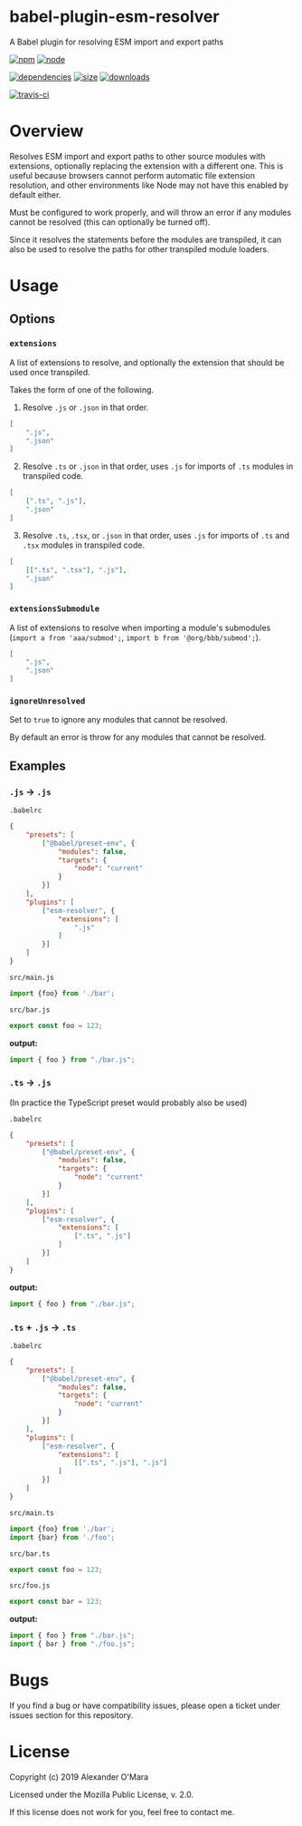 # babel-plugin-esm-resolver

A Babel plugin for resolving ESM import and export paths

[![npm](https://img.shields.io/npm/v/babel-plugin-esm-resolver.svg)](https://npmjs.com/package/babel-plugin-esm-resolver)
[![node](https://img.shields.io/node/v/babel-plugin-esm-resolver.svg)](https://nodejs.org)

[![dependencies](https://david-dm.org/AlexanderOMara/babel-plugin-esm-resolver.svg)](https://david-dm.org/AlexanderOMara/babel-plugin-esm-resolver)
[![size](https://packagephobia.now.sh/badge?p=babel-plugin-esm-resolver)](https://packagephobia.now.sh/result?p=babel-plugin-esm-resolver)
[![downloads](https://img.shields.io/npm/dm/babel-plugin-esm-resolver.svg)](https://npmcharts.com/compare/babel-plugin-esm-resolver?minimal=true)

[![travis-ci](https://travis-ci.org/AlexanderOMara/babel-plugin-esm-resolver.svg?branch=master)](https://travis-ci.org/AlexanderOMara/babel-plugin-esm-resolver)


# Overview

Resolves ESM import and export paths to other source modules with extensions, optionally replacing the extension with a different one. This is useful because browsers cannot perform automatic file extension resolution, and other environments like Node may not have this enabled by default either.

Must be configured to work properly, and will throw an error if any modules cannot be resolved (this can optionally be turned off).

Since it resolves the statements before the modules are transpiled, it can also be used to resolve the paths for other transpiled module loaders.


# Usage

## Options

### `extensions`

A list of extensions to resolve, and optionally the extension that should be used once transpiled.

Takes the form of one of the following.

1.  Resolve `.js` or `.json` in that order.

```json
[
	".js",
	".json"
]
```

2.  Resolve `.ts` or `.json` in that order, uses `.js` for imports of `.ts` modules in transpiled code.

```json
[
	[".ts", ".js"],
	".json"
]
```

3.  Resolve `.ts`, `.tsx`, or `.json` in that order, uses `.js` for imports of `.ts` and `.tsx` modules in transpiled code.

```json
[
	[[".ts", ".tsx"], ".js"],
	".json"
]
```

### `extensionsSubmodule`

A list of extensions to resolve when importing a module's submodules (`import a from 'aaa/submod';`, `import b from '@org/bbb/submod';`).

```json
[
	".js",
	".json"
]
```

### `ignoreUnresolved`

Set to `true` to ignore any modules that cannot be resolved.

By default an error is throw for any modules that cannot be resolved.


## Examples

### `.js` -> `.js`

`.babelrc`

```json
{
	"presets": [
		["@babel/preset-env", {
			"modules": false,
			"targets": {
				"node": "current"
			}
		}]
	],
	"plugins": [
		["esm-resolver", {
			"extensions": [
				".js"
			]
		}]
	]
}
```

`src/main.js`

```js
import {foo} from './bar';
```

`src/bar.js`

```js
export const foo = 123;
```

**output:**

```js
import { foo } from "./bar.js";
```


### `.ts` -> `.js`

(In practice the TypeScript preset would probably also be used)

`.babelrc`

```json
{
	"presets": [
		["@babel/preset-env", {
			"modules": false,
			"targets": {
				"node": "current"
			}
		}]
	],
	"plugins": [
		["esm-resolver", {
			"extensions": [
				[".ts", ".js"]
			]
		}]
	]
}
```

**output:**

```js
import { foo } from "./bar.js";
```


### `.ts` + `.js` -> `.ts`

`.babelrc`

```json
{
	"presets": [
		["@babel/preset-env", {
			"modules": false,
			"targets": {
				"node": "current"
			}
		}]
	],
	"plugins": [
		["esm-resolver", {
			"extensions": [
				[[".ts", ".js"], ".js"]
			]
		}]
	]
}
```

`src/main.ts`

```js
import {foo} from './bar';
import {bar} from './foo';
```

`src/bar.ts`

```js
export const foo = 123;
```

`src/foo.js`

```js
export const bar = 123;
```

**output:**

```js
import { foo } from "./bar.js";
import { bar } from "./foo.js";
```


# Bugs

If you find a bug or have compatibility issues, please open a ticket under issues section for this repository.


# License

Copyright (c) 2019 Alexander O'Mara

Licensed under the Mozilla Public License, v. 2.0.

If this license does not work for you, feel free to contact me.

